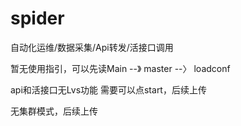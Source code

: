 # spider
自动化运维/数据采集/Api转发/活接口调用

暂无使用指引，可以先读Main --》 master --〉 loadconf

api和活接口无Lvs功能 需要可以点start，后续上传

无集群模式，后续上传
